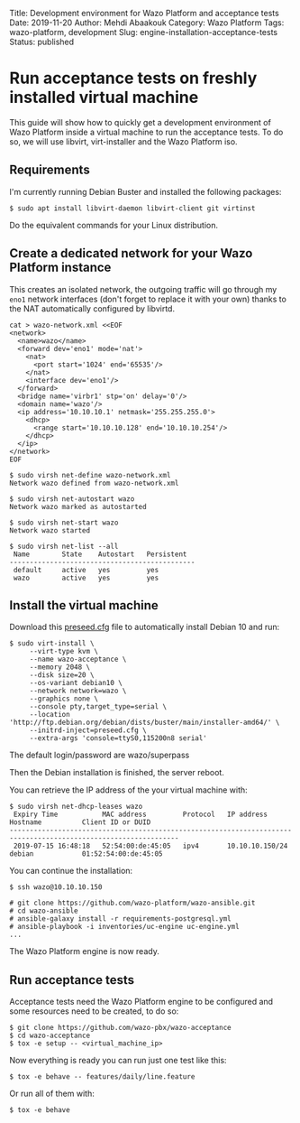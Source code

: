 Title: Development environment for Wazo Platform and acceptance tests
Date: 2019-11-20
Author: Mehdi Abaakouk
Category: Wazo Platform
Tags: wazo-platform, development
Slug: engine-installation-acceptance-tests
Status: published


# Run acceptance tests on freshly installed virtual machine

This guide will show how to quickly get a development environment of
Wazo Platform inside a virtual machine to run the acceptance tests. To do so,
we will use libvirt, virt-installer and the Wazo Platform iso.

## Requirements

I'm currently running Debian Buster and installed the following packages:

```ShellSession
$ sudo apt install libvirt-daemon libvirt-client git virtinst
```

Do the equivalent commands for your Linux distribution.

## Create a dedicated network for your Wazo Platform instance

This creates an isolated network, the outgoing traffic will go through my `eno1`
network interfaces (don't forget to replace it with your own) thanks to the NAT
automatically configured by libvirtd.

```ShellSession
cat > wazo-network.xml <<EOF
<network>
  <name>wazo</name>
  <forward dev='eno1' mode='nat'>
    <nat>
      <port start='1024' end='65535'/>
    </nat>
    <interface dev='eno1'/>
  </forward>
  <bridge name='virbr1' stp='on' delay='0'/>
  <domain name='wazo'/>
  <ip address='10.10.10.1' netmask='255.255.255.0'>
    <dhcp>
      <range start='10.10.10.128' end='10.10.10.254'/>
    </dhcp>
  </ip>
</network>
EOF

$ sudo virsh net-define wazo-network.xml
Network wazo defined from wazo-network.xml

$ sudo virsh net-autostart wazo
Network wazo marked as autostarted

$ sudo virsh net-start wazo
Network wazo started

$ sudo virsh net-list --all
 Name        State    Autostart   Persistent
----------------------------------------------
 default     active   yes         yes
 wazo        active   yes         yes

```

## Install the virtual machine

Download this [preseed.cfg](../misc/preseed.cfg) file to automatically install Debian 10 and run:

```ShellSession
$ sudo virt-install \
     --virt-type kvm \
     --name wazo-acceptance \
     --memory 2048 \
     --disk size=20 \
     --os-variant debian10 \
     --network network=wazo \
     --graphics none \
     --console pty,target_type=serial \
     --location 'http://ftp.debian.org/debian/dists/buster/main/installer-amd64/' \
     --initrd-inject=preseed.cfg \
     --extra-args 'console=ttyS0,115200n8 serial'
```

The default login/password are wazo/superpass

Then the Debian installation is finished, the server reboot.

You can retrieve the IP address of the your virtual machine with:

```ShellSession
$ sudo virsh net-dhcp-leases wazo
 Expiry Time           MAC address         Protocol   IP address        Hostname          Client ID or DUID
----------------------------------------------------------------------------------------------------------------
 2019-07-15 16:48:18   52:54:00:de:45:05   ipv4       10.10.10.150/24   debian            01:52:54:00:de:45:05
```

You can continue the installation:

```ShellSession
$ ssh wazo@10.10.10.150

# git clone https://github.com/wazo-platform/wazo-ansible.git
# cd wazo-ansible
# ansible-galaxy install -r requirements-postgresql.yml
# ansible-playbook -i inventories/uc-engine uc-engine.yml
...
```

The Wazo Platform engine is now ready.

## Run acceptance tests

Acceptance tests need the Wazo Platform engine to be configured and
some resources need to be created, to do so:

```ShellSession
$ git clone https://github.com/wazo-pbx/wazo-acceptance
$ cd wazo-acceptance
$ tox -e setup -- <virtual_machine_ip>
```

Now everything is ready you can run just one test like this:

```ShellSession
$ tox -e behave -- features/daily/line.feature
```

Or run all of them with:

```ShellSession
$ tox -e behave
```
